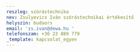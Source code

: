 ```yaml
---
reszleg: szórástechnika
nev: Zsulyevics Iván szórástechnikai értékesítő
helyszin: budaors
email: 'zs.ivan@dewa.hu '
telefonszam: +36 23 889 779
_template: kapcsolat_egyen
---
```


